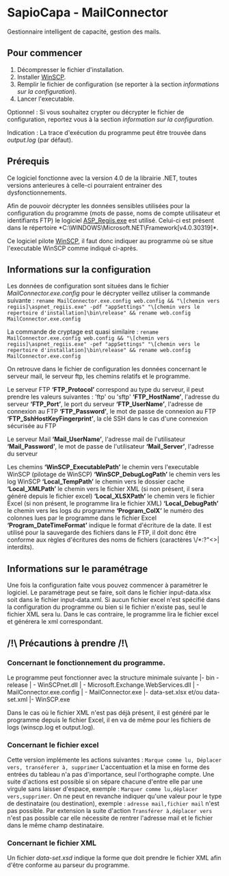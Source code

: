 # SapioCapa - MailConnector

Gestionnaire intelligent de capacité, gestion des mails.

## Pour commencer

1. Décompresser le fichier d'installation.
2. Installer [WinSCP](https://winscp.net/eng/download.php).
3. Remplir le fichier de configuration (se reporter à la section *informations sur la configuration*).
4. Lancer l'executable.

Optionnel : Si vous souhaitez crypter ou décrypter le fichier de configuration, reportez vous à la section *information sur la configuration*.

Indication : La trace d'exécution du programme peut être trouvée dans *output.log* (par défaut).

## Prérequis

Ce logiciel fonctionne avec la version 4.0 de la librairie .NET, toutes versions anterieures à celle-ci pourraient entrainer des dysfonctionnements.

Afin de pouvoir décrypter les données sensibles utilisées pour la configuration du programme (mots de passe, noms de compte utilisateur et identifiants FTP) le logiciel [ASP_Regiis.exe](https://msdn.microsoft.com/fr-fr/library/k6h9cz8h(v=vs.100).aspx) est utilisé. 
Celui-ci est présent dans le répertoire *C:\WINDOWS\Microsoft.NET\Framework\[v4.0.30319]\*.

Ce logiciel pilote [WinSCP](https://winscp.net/eng/download.php), il faut donc indiquer au programme où se situe l'executable WinSCP comme indiqué ci-après.

## Informations sur la configuration

Les données de configuration sont situées dans le fichier *MailConnector.exe.config* pour le décrypter veillez utiliser la commande suivante : ```rename MailConnector.exe.config web.config && "\[chemin vers regiis]\aspnet_regiis.exe" -pdf "appSettings" "\[chemin vers le repertoire d'installation]\bin\release" && rename web.config MailConnector.exe.config```

La commande de cryptage est quasi similaire : ```rename MailConnector.exe.config web.config && "\[chemin vers regiis]\aspnet_regiis.exe" -pef "appSettings" "\[chemin vers le repertoire d'installation]\bin\release" && rename web.config MailConnector.exe.config```

On retrouve dans le fichier de configuration les données concernant le serveur mail, le serveur ftp, les chemins relatifs et le programme.

Le serveur FTP
**‘FTP_Protocol’** correspond au type du serveur, il peut prendre les valeurs suivantes : 'ftp' ou 'sftp'
**‘FTP_HostName’**, l'adresse du serveur 
**‘FTP_Port’**, le port du serveur
**‘FTP_UserName’**, l'adresse de connexion au FTP
**‘FTP_Password’**, le mot de passe de connexion au FTP
**‘FTP_SshHostKeyFingerprint’**, la clé SSH dans le cas d'une connexion sécurisée au FTP 

Le serveur Mail
**‘Mail_UserName’**, l'adresse mail de l'utilisateur
**‘Mail_Password’**, le mot de passe de l'utilisateur
**‘Mail_Server’**, l'adresse du serveur

Les chemins
**‘WinSCP_ExecutablePath’** le chemin vers l'executable WinSCP (pilotage de WinSCP) 
**‘WinSCP_DebugLogPath’** le chemin vers les log WinSCP
**‘Local_TempPath’** le chemin vers le dossier cache
**‘Local_XMLPath’** le chemin vers le fichier XML (si non présent, il sera généré depuis le fichier excel)
**‘Local_XLSXPath’** le chemin vers le fichier Excel (si non présent, le programme lira le fichier XML)
**‘Local_DebugPath’** le chemin vers les logs du programme
**‘Program_ColX’** le numéro des colonnes lues par le programme dans le fichier Excel
**‘Program_DateTimeFormat’** indique le format d'écriture de la date. Il est utilisé pour la sauvegarde des fichiers dans le FTP, il doit donc être conforme aux règles d'écritures des noms de fichiers (caractères \\/\*:?"<>| interdits).

## Informations sur le paramétrage

Une fois la configuration faite vous pouvez commencer à paramétrer le logiciel. Le paramétrage peut se faire, soit dans le fichier input-data.xlsx soit dans le fichier input-data.xml. Si aucun fichier excel n'est spécifié dans la configuration du programme ou bien si le fichier n'existe pas, seul le fichier XML sera lu. Dans le cas contraire, le programme lira le fichier excel et générera le xml correspondant.


## /!\ Précautions à prendre /!\

### Concernant le fonctionnement du programme.

Le programme peut fonctionner avec la structure minimale suivante
|- bin - release | - WinSCPnet.dll
                 | - Microsoft.Exchange.WebServices.dll
                 | - MailConnector.exe.config
                 | - MailConnector.exe
|- data-set.xlsx et/ou data-set.xml
|- WinSCP.exe

Dans le cas où le fichier XML n'est pas déjà présent, il est généré par le programme depuis le fichier Excel, il en va de même pour les fichiers de logs (winscp.log et output.log).

### Concernant le fichier excel

Cette version implémente les actions suivantes : ```Marque comme lu, Déplacer vers, transéferer à, supprimer```
L'accentuation et la mise en forme des entrées du tableau n'a pas d'importance, seul l'orthographe compte.
Une suite d'actions est possible si on sépare chacune d'entre elle par une virgule sans laisser d'espace, exemple : ```Marquer comme lu,déplacer vers,supprimer```.
On ne peut en revanche indiquer qu'une valeur pour le type de destinataire (ou destination), exemple : ```adresse mail,fichier mail``` n'est pas possible. Par extension la suite d'action ```Transférer à,déplacer vers``` n'est pas possible car elle nécessite de rentrer l'adresse mail et le fichier dans le même champ destinataire.

### Concernant le fichier XML

Un fichier *data-set.xsd* indique la forme que doit prendre le fichier XML afin d'être conforme au parseur du programme.


